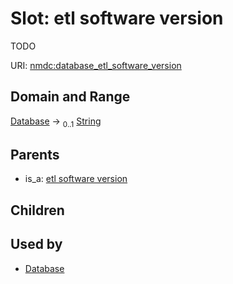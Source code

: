 
# Slot: etl software version


TODO

URI: [nmdc:database_etl_software_version](https://microbiomedata/meta/database_etl_software_version)


## Domain and Range

[Database](Database.md) &#8594;  <sub>0..1</sub> [String](types/String.md)

## Parents

 *  is_a: [etl software version](etl_software_version.md)

## Children


## Used by

 * [Database](Database.md)
